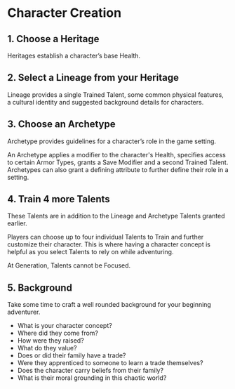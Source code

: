 # Character Creation

## 1. Choose a Heritage

Heritages establish a character’s base Health.

## 2. Select a Lineage from your Heritage

Lineage provides a single Trained Talent, some common physical features, a cultural identity and suggested background details for characters.

## 3. Choose an Archetype

Archetype provides guidelines for a character’s role in the game setting.

An Archetype applies a modifier to the character's Health, specifies access to certain Armor Types, grants a Save Modifier and a second Trained Talent. Archetypes can also grant a defining attribute to further define their role in a setting.

## 4. Train 4 more Talents

These Talents are in addition to the Lineage and Archetype Talents granted earlier.

Players can choose up to four individual Talents to Train and further customize their character. This is where having a character concept is helpful as you select Talents to rely on while adventuring.

At Generation, Talents cannot be Focused.

## 5. Background

Take some time to craft a well rounded background for your beginning adventurer.

* What is your character concept? 
* Where did they come from? 
* How were they raised? 
* What do they value?
* Does or did their family have a trade? 
* Were they apprenticed to someone to learn a trade themselves?
* Does the character carry beliefs from their family? 
* What is their moral grounding in this chaotic world?